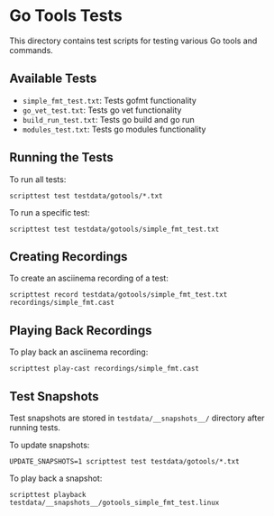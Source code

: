 # Go Tools Tests

This directory contains test scripts for testing various Go tools and commands.

## Available Tests

- `simple_fmt_test.txt`: Tests gofmt functionality
- `go_vet_test.txt`: Tests go vet functionality
- `build_run_test.txt`: Tests go build and go run
- `modules_test.txt`: Tests go modules functionality

## Running the Tests

To run all tests:

```
scripttest test testdata/gotools/*.txt
```

To run a specific test:

```
scripttest test testdata/gotools/simple_fmt_test.txt
```

## Creating Recordings

To create an asciinema recording of a test:

```
scripttest record testdata/gotools/simple_fmt_test.txt recordings/simple_fmt.cast
```

## Playing Back Recordings

To play back an asciinema recording:

```
scripttest play-cast recordings/simple_fmt.cast
```

## Test Snapshots

Test snapshots are stored in `testdata/__snapshots__/` directory after running tests.

To update snapshots:

```
UPDATE_SNAPSHOTS=1 scripttest test testdata/gotools/*.txt
```

To play back a snapshot:

```
scripttest playback testdata/__snapshots__/gotools_simple_fmt_test.linux
```